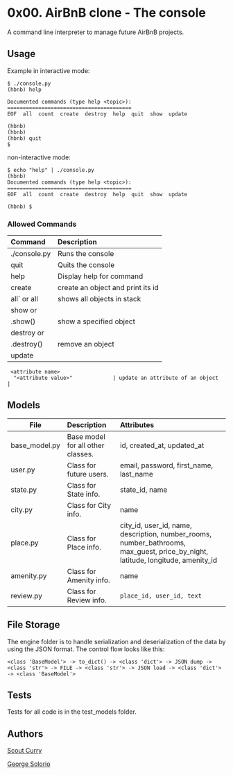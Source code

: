 # 0x00. AirBnB clone - The console

A command line interpreter to manage future AirBnB projects.

## Usage

Example in interactive mode:
```
$ ./console.py
(hbnb) help

Documented commands (type help <topic>):
========================================
EOF  all  count  create  destroy  help  quit  show  update

(hbnb) 
(hbnb) 
(hbnb) quit
$
```
non-interactive mode:
```
$ echo "help" | ./console.py
(hbnb)
Documented commands (type help <topic>):
========================================
EOF  all  count  create  destroy  help  quit  show  update

(hbnb) $

```

### Allowed Commands

|               Command               |               Description               |
|:----------------------------------- |:--------------------------------------- |
| ./console.py                        | Runs the console                        |
| quit                                | Quits the console                       |
| help <command>                      | Display help for command                |
| create <class>                      | create an object and print its id       |
| all` or all <class>                 | shows all objects in stack              |
| show <class> <id> or 
    <class>.show(<id>)                | show a specified object                 |
| destroy <class> <id> or
    <class>.destroy(<id>)             | remove an object                        |
| update <class> <id> 
     <attribute name>
      "<attribute value>"             | update an attribute of an object        |
      
## Models
| File          | Description                       | Attributes                            |
| ------------- |:--------------------------------- |:------------------------------------- |
| base_model.py | Base model for all other classes. | id, created_at, updated_at            |
| user.py       | Class for future users.           | email, password, first_name, last_name|
| state.py      | Class for State info.             | state_id, name                        |
| city.py       | Class for City info.              | name                                  |
| place.py      | Class for Place info.             | city_id, user_id, name, description, number_rooms, number_bathrooms, max_guest, price_by_night, latitude, longitude, amenity_id |
| amenity.py    | Class for Amenity info.           | name                                  |
| review.py     | Class for Review info.            | `place_id, user_id, text`             |

## File Storage

The engine folder is to handle serialization and deserialization of the data by using the JSON format. The control flow looks like this:

`<class 'BaseModel'> -> to_dict() -> <class 'dict'> -> JSON dump -> <class 'str'> -> FILE -> <class 'str'> -> JSON load -> <class 'dict'> -> <class 'BaseModel'>`

## Tests

Tests for all code is in the test_models folder.

## Authors

[Scout Curry](https://github.com/scurry222)

[George Solorio](https://github.com/GeorgeSolorio)

